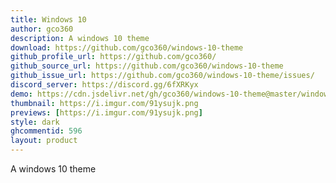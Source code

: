 ```yaml
---
title: Windows 10
author: gco360
description: A windows 10 theme
download: https://github.com/gco360/windows-10-theme
github_profile_url: https://github.com/gco360/
github_source_url: https://github.com/gco360/windows-10-theme
github_issue_url: https://github.com/gco360/windows-10-theme/issues/
discord_server: https://discord.gg/6fXRKyx
demo: https://cdn.jsdelivr.net/gh/gco360/windows-10-theme@master/windows10.theme.css
thumbnail: https://i.imgur.com/91ysujk.png
previews: [https://i.imgur.com/91ysujk.png]
style: dark
ghcommentid: 596 
layout: product
---
```

A windows 10 theme